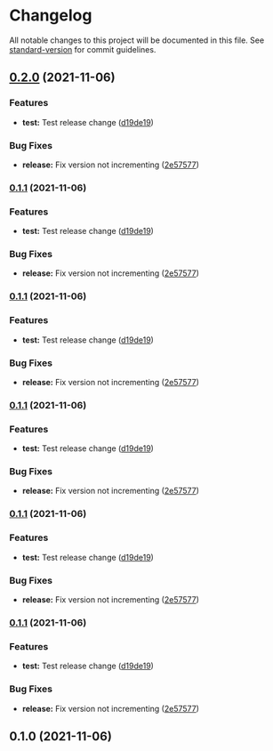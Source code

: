 # Changelog

All notable changes to this project will be documented in this file. See [standard-version](https://github.com/conventional-changelog/standard-version) for commit guidelines.

## [0.2.0](https://github.com/jsteinich/standard-version-test/compare/v0.1.0...v0.2.0) (2021-11-06)


### Features

* **test:** Test release change ([d19de19](https://github.com/jsteinich/standard-version-test/commit/d19de19c982df32b2f10ecc6b4815ba09aea0685))


### Bug Fixes

* **release:** Fix version not incrementing ([2e57577](https://github.com/jsteinich/standard-version-test/commit/2e57577e8d10d3e29d636e739e84897040d16478))

### [0.1.1](https://github.com/jsteinich/standard-version-test/compare/v0.1.0...v0.1.1) (2021-11-06)


### Features

* **test:** Test release change ([d19de19](https://github.com/jsteinich/standard-version-test/commit/d19de19c982df32b2f10ecc6b4815ba09aea0685))


### Bug Fixes

* **release:** Fix version not incrementing ([2e57577](https://github.com/jsteinich/standard-version-test/commit/2e57577e8d10d3e29d636e739e84897040d16478))

### [0.1.1](https://github.com/jsteinich/standard-version-test/compare/v0.1.0...v0.1.1) (2021-11-06)


### Features

* **test:** Test release change ([d19de19](https://github.com/jsteinich/standard-version-test/commit/d19de19c982df32b2f10ecc6b4815ba09aea0685))


### Bug Fixes

* **release:** Fix version not incrementing ([2e57577](https://github.com/jsteinich/standard-version-test/commit/2e57577e8d10d3e29d636e739e84897040d16478))

### [0.1.1](https://github.com/jsteinich/standard-version-test/compare/v0.1.0...v0.1.1) (2021-11-06)


### Features

* **test:** Test release change ([d19de19](https://github.com/jsteinich/standard-version-test/commit/d19de19c982df32b2f10ecc6b4815ba09aea0685))


### Bug Fixes

* **release:** Fix version not incrementing ([2e57577](https://github.com/jsteinich/standard-version-test/commit/2e57577e8d10d3e29d636e739e84897040d16478))

### [0.1.1](https://github.com/jsteinich/standard-version-test/compare/v0.1.0...v0.1.1) (2021-11-06)


### Features

* **test:** Test release change ([d19de19](https://github.com/jsteinich/standard-version-test/commit/d19de19c982df32b2f10ecc6b4815ba09aea0685))


### Bug Fixes

* **release:** Fix version not incrementing ([2e57577](https://github.com/jsteinich/standard-version-test/commit/2e57577e8d10d3e29d636e739e84897040d16478))

### [0.1.1](https://github.com/jsteinich/standard-version-test/compare/v0.1.0...v0.1.1) (2021-11-06)


### Features

* **test:** Test release change ([d19de19](https://github.com/jsteinich/standard-version-test/commit/d19de19c982df32b2f10ecc6b4815ba09aea0685))


### Bug Fixes

* **release:** Fix version not incrementing ([2e57577](https://github.com/jsteinich/standard-version-test/commit/2e57577e8d10d3e29d636e739e84897040d16478))

## 0.1.0 (2021-11-06)
